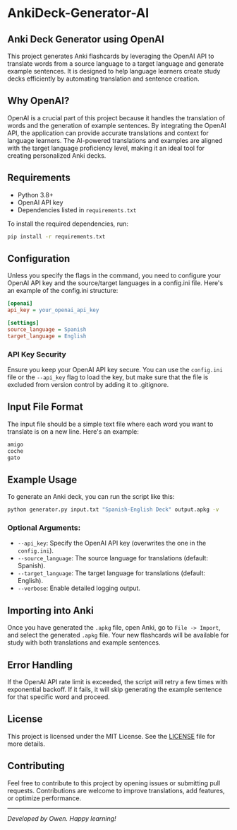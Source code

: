 # AnkiDeck-Generator-AI
## Anki Deck Generator using OpenAI

This project generates Anki flashcards by leveraging the OpenAI API to translate words from a source language to a target language and generate example sentences. It is designed to help language learners create study decks efficiently by automating translation and sentence creation.

## Why OpenAI?

OpenAI is a crucial part of this project because it handles the translation of words and the generation of example sentences. By integrating the OpenAI API, the application can provide accurate translations and context for language learners. The AI-powered translations and examples are aligned with the target language proficiency level, making it an ideal tool for creating personalized Anki decks.

## Requirements

- Python 3.8+
- OpenAI API key
- Dependencies listed in `requirements.txt`

To install the required dependencies, run:

```bash
pip install -r requirements.txt
```

## Configuration

Unless you specify the flags in the command, you need to configure your OpenAI API key and the source/target languages in a config.ini file. Here's an example of the config.ini structure:

```ini
[openai]
api_key = your_openai_api_key

[settings]
source_language = Spanish
target_language = English
```

### API Key Security

Ensure you keep your OpenAI API key secure. You can use the `config.ini` file or the `--api_key` flag to load the key, but make sure that the file is excluded from version control by adding it to .gitignore.


## Input File Format

The input file should be a simple text file where each word you want to translate is on a new line. Here's an example:

```txt
amigo
coche
gato
```

## Example Usage

To generate an Anki deck, you can run the script like this:

```bash
python generator.py input.txt "Spanish-English Deck" output.apkg -v
```

### Optional Arguments:
- `--api_key`: Specify the OpenAI API key (overwrites the one in the `config.ini`).
- `--source_language`: The source language for translations (default: Spanish).
- `--target_language`: The target language for translations (default: English).
- `--verbose`: Enable detailed logging output.

## Importing into Anki

Once you have generated the `.apkg` file, open Anki, go to `File -> Import`, and select the generated `.apkg` file. Your new flashcards will be available for study with both translations and example sentences.


## Error Handling

If the OpenAI API rate limit is exceeded, the script will retry a few times with exponential backoff. If it fails, it will skip generating the example sentence for that specific word and proceed.

## License

This project is licensed under the MIT License. See the [LICENSE](LICENSE) file for more details.

## Contributing

Feel free to contribute to this project by opening issues or submitting pull requests. Contributions are welcome to improve translations, add features, or optimize performance.

---

_Developed by Owen. Happy learning!_